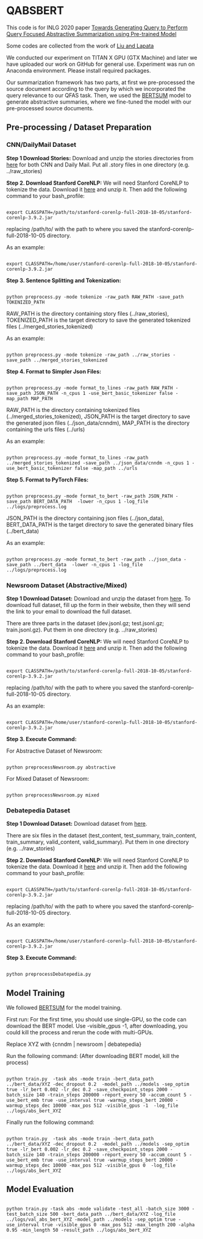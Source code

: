 # **QABSBERT**

This code is for INLG 2020 paper  [Towards Generating Query to Perform Query Focused Abstractive Summarization using Pre-trained Model](https://www.aclweb.org/anthology/2020.inlg-1.11/)

Some codes are collected from the work of [Liu and Lapata](https://github.com/nlpyang/PreSumm)

We conducted our experiment on TITAN X GPU (GTX Machine) and later we have uploaded our work on GitHub for general use.
Experiment was run on Anaconda environment. Please install required packages.

Our summarization framework has two parts, at first we pre-processed the source document according to the query by which we incorporated the query relevance to our QFAS task. Then, we used the [BERTSUM](https://github.com/nlpyang/PreSumm) model to generate abstractive summaries, where we fine-tuned the model with our pre-processed source documents.

## **Pre-processing / Dataset Preparation**

### **CNN/DailyMail Dataset**

**Step 1 Download Stories:** Download and unzip the stories directories from [here](https://cs.nyu.edu/~kcho/DMQA/) for both CNN and Daily Mail. Put all .story files in one directory (e.g. ../raw_stories)

**Step 2. Download Stanford CoreNLP:** We will need Stanford CoreNLP to tokenize the data. Download it [here](https://stanfordnlp.github.io/CoreNLP/) and unzip it. Then add the following command to your bash_profile:
<pre><code>
export CLASSPATH=/path/to/stanford-corenlp-full-2018-10-05/stanford-corenlp-3.9.2.jar
</code></pre>
replacing /path/to/ with the path to where you saved the stanford-corenlp-full-2018-10-05 directory.

As an example:
<pre><code>
export CLASSPATH=/home/user/stanford-corenlp-full-2018-10-05/stanford-corenlp-3.9.2.jar
</code></pre>

**Step 3. Sentence Splitting and Tokenization:**
<pre><code>
python preprocess.py -mode tokenize -raw_path RAW_PATH -save_path TOKENIZED_PATH
</code></pre>
RAW_PATH is the directory containing story files (../raw_stories), TOKENIZED_PATH is the target directory to save the generated tokenized files (../merged_stories_tokenized)

As an example:
<pre><code>
python preprocess.py -mode tokenize -raw_path ../raw_stories -save_path ../merged_stories_tokenized
</code></pre>
**Step 4. Format to Simpler Json Files:**
<pre><code>
python preprocess.py -mode format_to_lines -raw_path RAW_PATH -save_path JSON_PATH -n_cpus 1 -use_bert_basic_tokenizer false -map_path MAP_PATH
</code></pre>
RAW_PATH is the directory containing tokenized files (../merged_stories_tokenized), JSON_PATH is the target directory to save the generated json files (../json_data/cnndm), MAP_PATH is the directory containing the urls files (../urls)

As an example:
<pre><code>
python preprocess.py -mode format_to_lines -raw_path ../merged_stories_tokenized -save_path ../json_data/cnndm -n_cpus 1 -use_bert_basic_tokenizer false -map_path ../urls
</code></pre>
**Step 5. Format to PyTorch Files:**
<pre><code>
python preprocess.py -mode format_to_bert -raw_path JSON_PATH -save_path BERT_DATA_PATH  -lower -n_cpus 1 -log_file ../logs/preprocess.log
</code></pre>
JSON_PATH is the directory containing json files (../json_data), BERT_DATA_PATH is the target directory to save the generated binary files (../bert_data)

As an example:
<pre><code>
python preprocess.py -mode format_to_bert -raw_path ../json_data -save_path ../bert_data  -lower -n_cpus 1 -log_file ../logs/preprocess.log
</code></pre>

### **Newsroom Dataset (Abstractive/Mixed)**

**Step 1 Download Dataset:** Download and unzip the dataset from [here](https://summari.es). To download full dataset, fill up the form in their website, then they will send the link to your email to download the full dataset.

There are three parts in the dataset (dev.jsonl.gz;  test.jsonl.gz; train.jsonl.gz). Put them in one directory (e.g. ../raw_stories)

**Step 2. Download Stanford CoreNLP:** We will need Stanford CoreNLP to tokenize the data. Download it [here](https://stanfordnlp.github.io/CoreNLP/) and unzip it. Then add the following command to your bash_profile:
<pre><code>
export CLASSPATH=/path/to/stanford-corenlp-full-2018-10-05/stanford-corenlp-3.9.2.jar
</code></pre>
replacing /path/to/ with the path to where you saved the stanford-corenlp-full-2018-10-05 directory.

As an example:
<pre><code>
export CLASSPATH=/home/user/stanford-corenlp-full-2018-10-05/stanford-corenlp-3.9.2.jar
</code></pre>

**Step 3. Execute Command:**

For Abstractive Dataset of Newsroom:
<pre><code>
python preprocessNewsroom.py abstractive
</code></pre>
For Mixed Dataset of Newsroom:
<pre><code>
python preprocessNewsroom.py mixed
</code></pre>

### **Debatepedia Dataset**

**Step 1 Download Dataset:** Download dataset from [here](https://github.com/PrekshaNema25/DiverstiyBasedAttentionMechanism/tree/master/data).

There are six files in the dataset (test_content, test_summary, train_content, train_summary, valid_content, valid_summary). Put them in one directory (e.g. ../raw_stories)

**Step 2. Download Stanford CoreNLP:** We will need Stanford CoreNLP to tokenize the data. Download it [here](https://stanfordnlp.github.io/CoreNLP/) and unzip it. Then add the following command to your bash_profile:
<pre><code>
export CLASSPATH=/path/to/stanford-corenlp-full-2018-10-05/stanford-corenlp-3.9.2.jar
</code></pre>
replacing /path/to/ with the path to where you saved the stanford-corenlp-full-2018-10-05 directory.

As an example:
<pre><code>
export CLASSPATH=/home/user/stanford-corenlp-full-2018-10-05/stanford-corenlp-3.9.2.jar
</code></pre>

**Step 3. Execute Command:**

<pre><code>
python preprocessDebatepedia.py
</code></pre>

## **Model Training**
We followed [BERTSUM](https://github.com/nlpyang/PreSumm) for the model training.

First run: For the first time, you should use single-GPU, so the code can download the BERT model. Use -visible_gpus -1, after downloading, you could kill the process and rerun the code with multi-GPUs.

Replace XYZ with {cnndm | newsroom | debatepedia}

Run the following command: (After downloading BERT model, kill the process)
<pre><code>
python train.py  -task abs -mode train -bert_data_path ../bert_data/XYZ -dec_dropout 0.2  -model_path ../models -sep_optim true -lr_bert 0.002 -lr_dec 0.2 -save_checkpoint_steps 2000 -batch_size 140 -train_steps 200000 -report_every 50 -accum_count 5 -use_bert_emb true -use_interval true -warmup_steps_bert 20000 -warmup_steps_dec 10000 -max_pos 512 -visible_gpus -1  -log_file ../logs/abs_bert_XYZ
</code></pre>

Finally run the following command:
<pre><code>
python train.py  -task abs -mode train -bert_data_path ../bert_data/XYZ -dec_dropout 0.2  -model_path ../models -sep_optim true -lr_bert 0.002 -lr_dec 0.2 -save_checkpoint_steps 2000 -batch_size 140 -train_steps 200000 -report_every 50 -accum_count 5 -use_bert_emb true -use_interval true -warmup_steps_bert 20000 -warmup_steps_dec 10000 -max_pos 512 -visible_gpus 0  -log_file ../logs/abs_bert_XYZ
</code></pre>

## **Model Evaluation**

<pre><code>
python train.py -task abs -mode validate -test_all -batch_size 3000 -test_batch_size 500 -bert_data_path ../bert_data/XYZ -log_file ../logs/val_abs_bert_XYZ -model_path ../models -sep_optim true -use_interval true -visible_gpus 0 -max_pos 512 -max_length 200 -alpha 0.95 -min_length 50 -result_path ../logs/abs_bert_XYZ
</code></pre>
